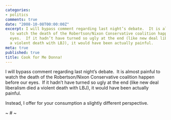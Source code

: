 ```yaml
---
categories:
- politics
comments: true
date: "2008-10-08T00:00:00Z"
excerpt: I will bypass comment regarding last night’s debate.  It is almost painful
  to watch the death of the Robertson/Nixon Conservative coalition happen before our
  eyes.  If it hadn’t have turned so ugly at the end (like new deal liberalism died
  a violent death with LBJ), it would have been actually painful. 
meta: true
published: true
title: Cook for Me Donna!
---
```


I will bypass comment regarding last night’s debate.  It is almost painful to watch the death of the Robertson/Nixon Conservative coalition happen before our eyes.  If it hadn’t have turned so ugly at the end (like new deal liberalism died a violent death with LBJ), it would have been actually painful.  

Instead, I offer for your consumption a slightly different perspective.

[][1]

 [1]: http://www.youtube.com/v/D-__IdzH1b8&hl=en&fs=1 "Click here to block this object with Adblock Plus"

~ # ~